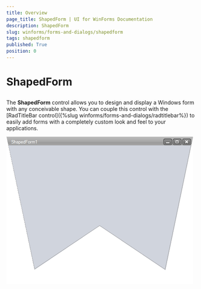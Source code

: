 ```yaml
---
title: Overview
page_title: ShapedForm | UI for WinForms Documentation
description: ShapedForm
slug: winforms/forms-and-dialogs/shapedform
tags: shapedform
published: True
position: 0
---
```


# ShapedForm
 

## 

The __ShapedForm__ control allows you to design and display a Windows form with any conceivable shape. You can couple this control with the [RadTitleBar control]({%slug winforms/forms-and-dialogs/radtitlebar%}) to easily add forms with a completely custom look and feel to your applications.

![forms-and-dialogs-shapedform-overview 001](images/forms-and-dialogs-shapedform-overview001.png)
